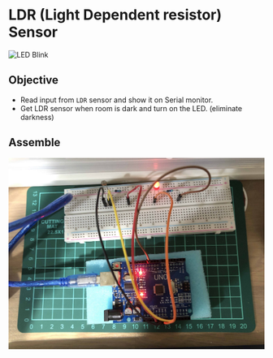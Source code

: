 # LDR (Light Dependent resistor) Sensor

![LED Blink](https://raw.githubusercontent.com/iamgoangle/golf-iot-projects/master/uno/ldr/ldr_led.GIF)

## Objective

- Read input from `LDR` sensor and show it on Serial monitor.
- Get LDR sensor when room is dark and turn on the LED. (eliminate darkness)

## Assemble

![Assemble](https://raw.githubusercontent.com/iamgoangle/golf-iot-projects/master/uno/ldr/ldr_led.jpg)
